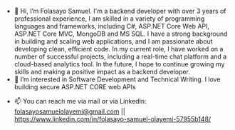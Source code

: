 - 👋 Hi, I’m Folasayo Samuel. I'm a backend developer with over 3 years of professional experience, I am skilled in a variety of programming languages and frameworks, including C#, ASP.NET Core Web API, ASP.NET Core MVC, MongoDB and MS SQL. I have a strong background in building and scaling web applications, and I am passionate about developing clean, efficient code. In my current role, I have worked on a number of successful projects, including a real-time chat platform and a cloud-based analytics tool. In the future, I hope to continue growing my skills and making a positive impact as a backend developer.
- 👀 I’m interested in Software Development and Technical Writing. I love building secure ASP.NET CORE web APIs 
<!-- - 🌱 I’m currently learning C#, ASP.NET CORE Web API, ASP.NET CORE MVC
- 💞️ I’m looking to collaborate on any C# projects. -->
- 📫 You can reach me via mail or via LinkedIn: folasayosamuelolayemi@gmail.com || https://www.linkedin.com/in/folasayo-samuel-olayemi-57955b148/

<!---
Folasayo-Samuel/Folasayo-Samuel is a ✨ special ✨ repository because its `README.md` (this file) appears on your GitHub profile.
You can click the Preview link to take a look at your changes.
--->
